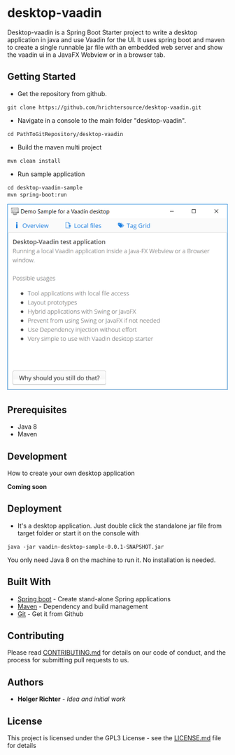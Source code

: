 # desktop-vaadin

Desktop-vaadin is a Spring Boot Starter project to write a desktop application in java and use Vaadin for the UI. It uses spring boot and maven to create a single runnable jar file with an embedded web server and show the vaadin ui in a JavaFX Webview or in a browser tab.


## Getting Started

+ Get the repository from github.
```
git clone https://github.com/hrichtersource/desktop-vaadin.git
```
+ Navigate in a console to the main folder "desktop-vaadin".
```
cd PathToGitRepository/desktop-vaadin
```
+ Build the maven multi project
```
mvn clean install
```
+ Run sample application
```
cd desktop-vaadin-sample
mvn spring-boot:run
```

![sample application](docs/screenshots/sampleapp.png)


## Prerequisites

+ Java 8
+ Maven

## Development

How to create your own desktop application

**Coming soon**



## Deployment

+ It's a desktop application. Just double click the standalone jar file from target folder or start it on the console with 
```
java -jar vaadin-desktop-sample-0.0.1-SNAPSHOT.jar
```
You only need Java 8 on the machine to run it. No installation is needed.


## Built With

* [Spring boot](https://start.spring.io) - Create stand-alone Spring applications
* [Maven](https://maven.apache.org/) - Dependency and build management
* [Git](https://git-scm.com/) - Get it from Github

## Contributing

Please read [CONTRIBUTING.md](https://gist.github.com/PurpleBooth/b24679402957c63ec426) for details on our code of conduct, and the process for submitting pull requests to us.

## Authors

* **Holger Richter** - *Idea and initial work*


## License

This project is licensed under the GPL3 License - see the [LICENSE.md](LICENSE.md) file for details
